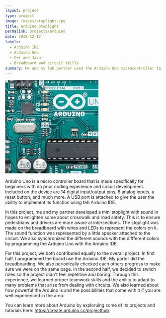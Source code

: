 ```yaml
---
layout: project
type: project
image: images/stoplight.jpg
title: Arduino Stoplight
permalink: projects/arduino
date: 2018-12-12
labels:
  - Arduino IDE
  - Arduino Uno
  - C++ and Java
  - Breadboard and circuit skills
summary: Me and my lab partner used the Arduino Uno microcontroller to make a demo version of a stoplight equipped with a sound function.
---
```


<img class="ui medium right floated rounded image" src="/images/arduinoUno.jpg">

Arduino Uno is a micro controller board that is made specifically for beginners with no prior coding experience and circuit development. Included on the device are 14 digital input/output pins, 6 analog inputs, a reset button, and much more. A USB port is attached to give the user the ability to implement its function using teh Arduino IDE.

In this project, me and my partner developed a mini stoplight with sound in hopes to enlighten some about crosswalk and road safety. This is to ensure pedestrians and drivers are more aware at intersections. The stoplight was made on the breadboard with wires and LEDs to represent the colors on it. The sound function was represented by a little speaker attached to the circuit. We also synchronized the different sounds with the diffferent colors by programming the Arduino Uno with the Arduino IDE.

For this project, we both contributed equally to the overall project. In first half, I programmed the board use the Arduino IDE. My parter did the breadboarding. We also periodically checked each others progress to make sure we were on the same page. In the second half, we decided to switch roles so the project didn't feel repetitive and boring. Through this experience, we learned proper teamwork skills and the ability to adapt to many problems that arise from dealing with circuits. We also learned about how powerful the Arduino is and the possibilities that come with it if you are well experienced in the area.

You can learn more about Arduino by exploruing some of its projects and tutorials here: <https://create.arduino.cc/projecthub>
